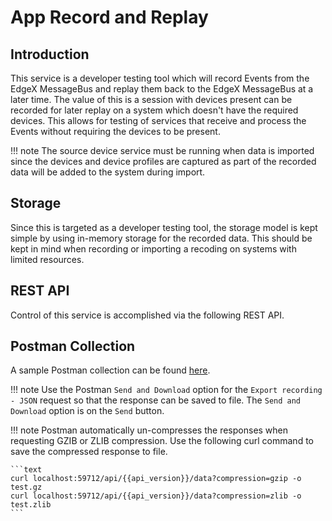 # App Record and Replay

## Introduction

This service is a developer testing tool which will record Events from the EdgeX MessageBus and replay them back to the EdgeX MessageBus at a later time. The value of this is a session with devices present can be recorded for later replay on a system which doesn't have the required devices. This allows for testing of services that receive and process the Events without requiring the devices to be present. 

!!! note
    The source device service must be running when data is imported since the devices and device profiles are captured 
    as part of the recorded data will be added to the system during import.


## Storage

Since this is targeted as a developer testing tool, the storage model is kept simple by using in-memory storage for the recorded data. This should be kept in mind when recording or importing a recoding on systems with limited resources.

## REST API

Control of this service is accomplished via the following REST API. 

<swagger-ui src="https://raw.githubusercontent.com/edgexfoundry/app-record-replay/{{edgexversionmain}}/openapi/{{api_version}}/app-record-replay.yaml"/>

## Postman Collection

A sample Postman collection can be found [here](https://github.com/edgexfoundry/app-record-replay/blob/{{edgexversionmain}}/Record%20and%20Reply.postman_collection.json).

!!! note
    Use the Postman `Send and Download` option for the `Export recording - JSON` request so that the response can be saved to file. The `Send and Download` option is on the `Send` button.

!!! note
    Postman automatically un-compresses the responses when requesting GZIB or ZLIB compression. Use the following curl command to save the compressed response to file.
    
    ```text
    curl localhost:59712/api/{{api_version}}/data?compression=gzip -o test.gz
    curl localhost:59712/api/{{api_version}}/data?compression=zlib -o test.zlib
    ```
